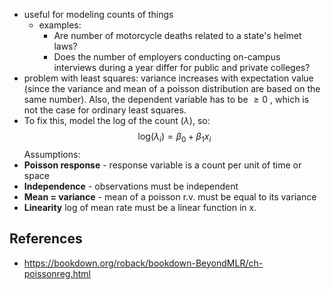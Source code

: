 - useful for modeling counts of things
	- examples:
		- Are number of motorcycle deaths related to a state's helmet laws? 
		- Does the number of employers conducting on-campus interviews during a year differ for public and private colleges? 
- problem with least squares: variance increases with expectation value (since the variance and mean of a poisson distribution are based on the same number). Also, the dependent variable has to be $\ge 0$ , which is not the case for ordinary least squares. 
- To fix this, model the log of the count ($\lambda$), so:
$$
\text{log} (\lambda_i) = \beta_0 + \beta_1 x_i
$$
Assumptions:
- **Poisson response** - response variable is a count per unit of time or space
- **Independence** - observations must be independent
- **Mean = variance** - mean of a poisson r.v. must be equal to its variance
- **Linearity** log of mean rate must be a linear function in x.

## References
- https://bookdown.org/roback/bookdown-BeyondMLR/ch-poissonreg.html